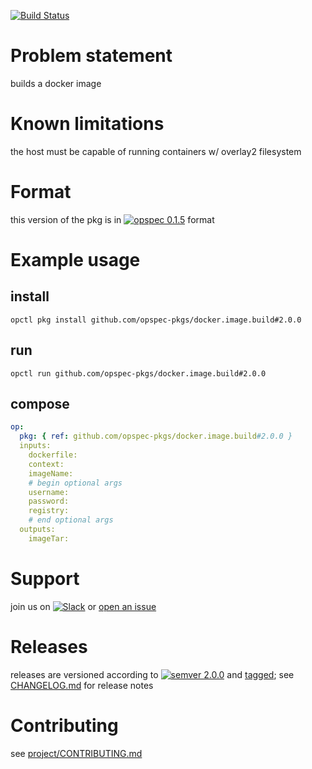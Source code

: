 [![Build Status](https://travis-ci.org/opspec-pkgs/docker.image.build.svg?branch=master)](https://travis-ci.org/opspec-pkgs/docker.image.build)

# Problem statement
builds a docker image

# Known limitations
the host must be capable of running containers w/ overlay2 filesystem

# Format

this version of the pkg is in
[![opspec 0.1.5](https://img.shields.io/badge/opspec-0.1.5-brightgreen.svg?colorA=6b6b6b&colorB=fc16be)](https://opspec.io/0.1.5/packages.html)
format

# Example usage

## install

```shell
opctl pkg install github.com/opspec-pkgs/docker.image.build#2.0.0
```

## run

```
opctl run github.com/opspec-pkgs/docker.image.build#2.0.0
```

## compose

```yaml
op:
  pkg: { ref: github.com/opspec-pkgs/docker.image.build#2.0.0 }
  inputs: 
    dockerfile:
    context:
    imageName:
    # begin optional args
    username:
    password:
    registry:
    # end optional args
  outputs:
    imageTar:
```

# Support

join us on [![Slack](https://opspec-slackin.herokuapp.com/badge.svg)](https://opspec-slackin.herokuapp.com/)
or [open an issue](https://github.com/opspec-pkgs/docker.image.build/issues)

# Releases

releases are versioned according to
[![semver 2.0.0](https://img.shields.io/badge/semver-2.0.0-brightgreen.svg)](http://semver.org/spec/v2.0.0.html)
and [tagged](https://git-scm.com/book/en/v2/Git-Basics-Tagging); see
[CHANGELOG.md](CHANGELOG.md) for release notes

# Contributing

see [project/CONTRIBUTING.md](https://github.com/opspec-pkgs/project/blob/master/CONTRIBUTING.md)
